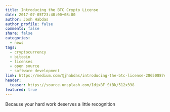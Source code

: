 ```yaml
---
title: Introducing the BTC Crypto License
date: 2017-07-05T23:40:00+08:00
author: Josh Habdas
author_profile: false
comments: false
share: false
categories:
  - news
tags:
  - cryptocurrency
  - bitcoin
  - licenses
  - open source
  - software development
link: https://medium.com/@jhabdas/introducing-the-btc-license-28650887eb11
header:
  teaser: https://source.unsplash.com/IdjxBF_StBk/512x338
featured: true
---
```


Because your hard work deserves a little recognition
